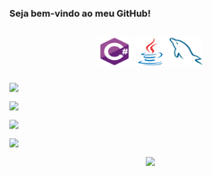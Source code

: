 ### Seja bem-vindo ao meu GitHub!

<div style="display: inline_block" align="center"><br>
  <img align="center" alt="CSharp" height="50" width="60" src="https://raw.githubusercontent.com/devicons/devicon/master/icons/csharp/csharp-original.svg">
  <img align="center" alt="Java" height="50" width="60" src="https://raw.githubusercontent.com/devicons/devicon/master/icons/java/java-original.svg">
  <img align="center" alt="MySQL" height="50" width="60" src="https://raw.githubusercontent.com/devicons/devicon/master/icons/mysql/mysql-original.svg">
</div>
<br>

![](https://img.shields.io/badge/IDE-Visual%20Studio-68217A?style=for-the-badge&logo=visualstudio)

![](https://img.shields.io/badge/Linguagem-C%23-9B4F96?style=for-the-badge&logo=csharp)

![](https://img.shields.io/badge/Plataforma-.NET-5C2D91?style=for-the-badge&logo=dotnet)

![](https://img.shields.io/badge/DBMS-MySQL-CC2927?style=for-the-badge&logo=mysql)

<div align="center">
  <a href="https://github.com/tiagoramosaguiar">
  <img height="160em" src="https://github-readme-stats.vercel.app/api/top-langs/?username=tiagoramosaguiar&layout=compact&langs_count=6&theme=tokyonight"/>
</div>
